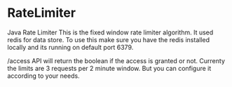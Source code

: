 # RateLimiter
Java Rate Limiter
This is the fixed window rate limiter algorithm. It used redis for data store. 
To use this make sure you have the redis installed locally and its running on default port 6379.

/access API will return the boolean if the access is granted or not.
Currenty the limits are 3 requests per 2 minute window. But you can configure it according to your needs.
